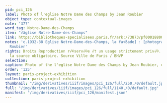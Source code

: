 ```yaml
---
pid: pci_126
label: Photo of l'eglise Notre Dame des Champs by Jean Roubier
object_type: contextual-images
note: '377'
word_tag: Notre-Dame-des-Champs
item: "√âglise Notre-Dame-des-Champs"
link: https://bibliotheques-specialisees.paris.fr/ark:/73873/pf0001880016
notes: 'c.1932-38 Eglise Notre-Dame-des-Champs, la fa√ßade] : [photographie] / Jean
  Roubier'
rights: Droits Reproduction r√©serv√©e √† un usage strictement priv√©. Mention de
  la source obligatoire. Source Ville de Paris / BHVP
selection: 
caption: Photo of the l'eglise Notre Dame des Champs by Jean Roubier, c. 1932-38
order: '125'
layout: paris-project-exhibition
collection: paris-project-exhibition
thumbnail: "/img/derivatives/iiif/images/pci_126/full/250,/0/default.jpg"
full: "/img/derivatives/iiif/images/pci_126/full/1140,/0/default.jpg"
manifest: "/img/derivatives/iiif/pci_126/manifest.json"
---
```

